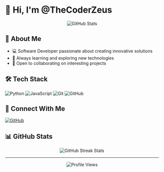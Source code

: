 # 👋 Hi, I'm @TheCoderZeus

<div align="center">
  <img src="https://github-readme-stats.vercel.app/api?username=TheCoderZeus&show_icons=true&theme=dark" alt="GitHub Stats" />
</div>

## 🚀 About Me
- 💻 Software Developer passionate about creating innovative solutions
- 🌱 Always learning and exploring new technologies
- 👯 Open to collaborating on interesting projects

## 🛠️ Tech Stack
![Python](https://img.shields.io/badge/-Python-3776AB?style=flat-square&logo=Python&logoColor=white)
![JavaScript](https://img.shields.io/badge/-JavaScript-F7DF1E?style=flat-square&logo=JavaScript&logoColor=black)
![Git](https://img.shields.io/badge/-Git-F05032?style=flat-square&logo=git&logoColor=white)
![GitHub](https://img.shields.io/badge/-GitHub-181717?style=flat-square&logo=github)

## 🔗 Connect With Me
[![GitHub](https://img.shields.io/badge/-GitHub-181717?style=flat-square&logo=github)](https://github.com/TheCoderZeus)

## 📊 GitHub Stats
<div align="center">
  <img src="https://github-readme-streak-stats.herokuapp.com/?user=TheCoderZeus&theme=dark" alt="GitHub Streak Stats" />
</div>

---

<div align="center">
  <img src="https://komarev.com/ghpvc/?username=TheCoderZeus&color=blue&style=flat-square" alt="Profile Views" />
</div>
